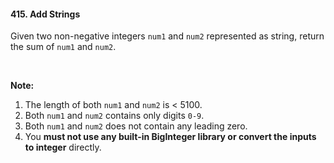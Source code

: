 #### 415. Add Strings

Given two non-negative integers `num1` and `num2` represented as string, return the sum of `num1` and `num2`.

 

**Note:**

1. The length of both `num1` and `num2` is < 5100.
2. Both `num1` and `num2` contains only digits `0-9`.
3. Both `num1` and `num2` does not contain any leading zero.
4. You **must not use any built-in BigInteger library or convert the inputs to integer** directly.

